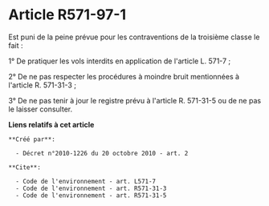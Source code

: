 # Article R571-97-1

Est puni de la peine prévue pour les contraventions de la troisième classe le fait :

1° De pratiquer les vols interdits en application de l'article L. 571-7 ;

2° De ne pas respecter les procédures à moindre bruit mentionnées à l'article R. 571-31-3 ;

3° De ne pas tenir à jour le registre prévu à l'article R. 571-31-5 ou de ne pas le laisser consulter.

**Liens relatifs à cet article**

	**Créé par**:

	  - Décret n°2010-1226 du 20 octobre 2010 - art. 2

	**Cite**:

	  - Code de l'environnement - art. L571-7
	  - Code de l'environnement - art. R571-31-3
	  - Code de l'environnement - art. R571-31-5
